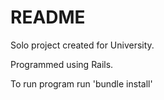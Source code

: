 # README

Solo project created for University.

Programmed using Rails.

To run program run 'bundle install'
